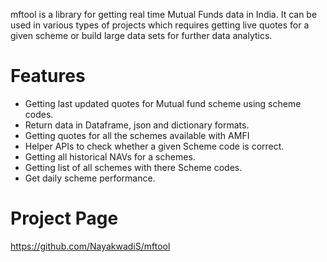 mftool is a library for getting real time Mutual Funds data in India. It can be used in various types of projects which requires getting live quotes for a given scheme or build large data sets for further data analytics.

Features
=============

* Getting last updated quotes for Mutual fund scheme using scheme codes.
* Return data in Dataframe, json and dictionary formats.
* Getting quotes for all the schemes available with AMFI
* Helper APIs to check whether a given Scheme code is correct.
* Getting all historical NAVs for a schemes.
* Getting list of all schemes with there Scheme codes.
* Get daily scheme performance.


Project Page
=============
https://github.com/NayakwadiS/mftool

